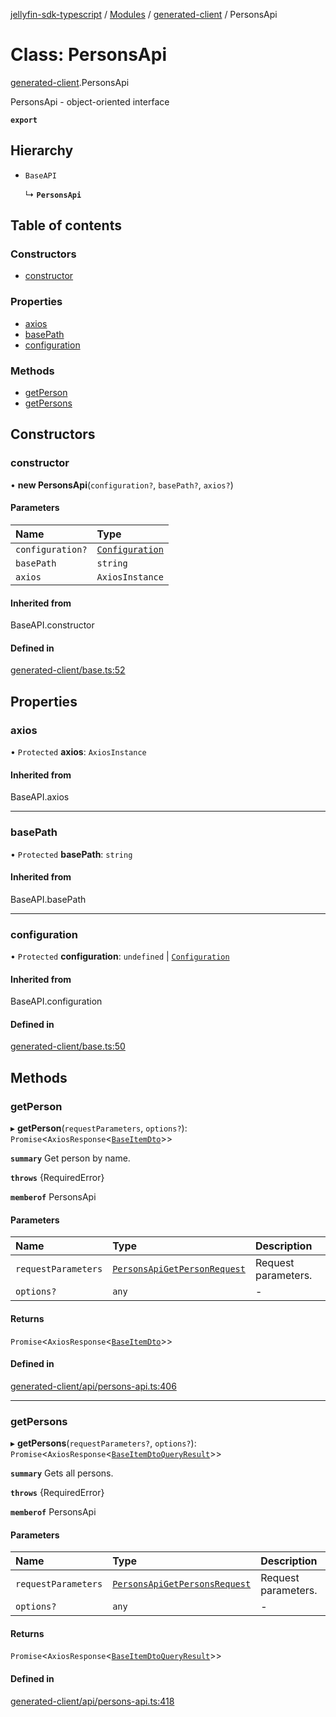 [jellyfin-sdk-typescript](../README.md) / [Modules](../modules.md) / [generated-client](../modules/generated_client.md) / PersonsApi

# Class: PersonsApi

[generated-client](../modules/generated_client.md).PersonsApi

PersonsApi - object-oriented interface

**`export`**

## Hierarchy

- `BaseAPI`

  ↳ **`PersonsApi`**

## Table of contents

### Constructors

- [constructor](generated_client.PersonsApi.md#constructor)

### Properties

- [axios](generated_client.PersonsApi.md#axios)
- [basePath](generated_client.PersonsApi.md#basepath)
- [configuration](generated_client.PersonsApi.md#configuration)

### Methods

- [getPerson](generated_client.PersonsApi.md#getperson)
- [getPersons](generated_client.PersonsApi.md#getpersons)

## Constructors

### constructor

• **new PersonsApi**(`configuration?`, `basePath?`, `axios?`)

#### Parameters

| Name | Type |
| :------ | :------ |
| `configuration?` | [`Configuration`](index.Configuration.md) |
| `basePath` | `string` |
| `axios` | `AxiosInstance` |

#### Inherited from

BaseAPI.constructor

#### Defined in

[generated-client/base.ts:52](https://github.com/thornbill/jellyfin-sdk-typescript/blob/350a9a5/src/generated-client/base.ts#L52)

## Properties

### axios

• `Protected` **axios**: `AxiosInstance`

#### Inherited from

BaseAPI.axios

___

### basePath

• `Protected` **basePath**: `string`

#### Inherited from

BaseAPI.basePath

___

### configuration

• `Protected` **configuration**: `undefined` \| [`Configuration`](index.Configuration.md)

#### Inherited from

BaseAPI.configuration

#### Defined in

[generated-client/base.ts:50](https://github.com/thornbill/jellyfin-sdk-typescript/blob/350a9a5/src/generated-client/base.ts#L50)

## Methods

### getPerson

▸ **getPerson**(`requestParameters`, `options?`): `Promise`<`AxiosResponse`<[`BaseItemDto`](../interfaces/generated_client.BaseItemDto.md)\>\>

**`summary`** Get person by name.

**`throws`** {RequiredError}

**`memberof`** PersonsApi

#### Parameters

| Name | Type | Description |
| :------ | :------ | :------ |
| `requestParameters` | [`PersonsApiGetPersonRequest`](../interfaces/generated_client.PersonsApiGetPersonRequest.md) | Request parameters. |
| `options?` | `any` | - |

#### Returns

`Promise`<`AxiosResponse`<[`BaseItemDto`](../interfaces/generated_client.BaseItemDto.md)\>\>

#### Defined in

[generated-client/api/persons-api.ts:406](https://github.com/thornbill/jellyfin-sdk-typescript/blob/350a9a5/src/generated-client/api/persons-api.ts#L406)

___

### getPersons

▸ **getPersons**(`requestParameters?`, `options?`): `Promise`<`AxiosResponse`<[`BaseItemDtoQueryResult`](../interfaces/generated_client.BaseItemDtoQueryResult.md)\>\>

**`summary`** Gets all persons.

**`throws`** {RequiredError}

**`memberof`** PersonsApi

#### Parameters

| Name | Type | Description |
| :------ | :------ | :------ |
| `requestParameters` | [`PersonsApiGetPersonsRequest`](../interfaces/generated_client.PersonsApiGetPersonsRequest.md) | Request parameters. |
| `options?` | `any` | - |

#### Returns

`Promise`<`AxiosResponse`<[`BaseItemDtoQueryResult`](../interfaces/generated_client.BaseItemDtoQueryResult.md)\>\>

#### Defined in

[generated-client/api/persons-api.ts:418](https://github.com/thornbill/jellyfin-sdk-typescript/blob/350a9a5/src/generated-client/api/persons-api.ts#L418)
